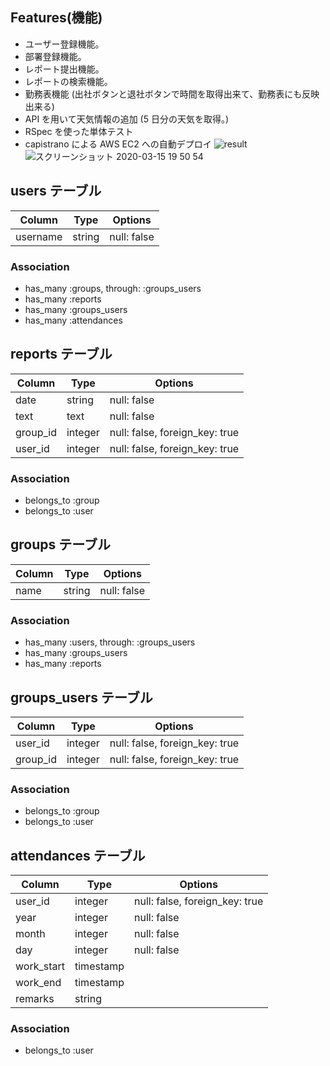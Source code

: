 ## Features(機能)

- ユーザー登録機能。
- 部署登録機能。
- レポート提出機能。
- レポートの検索機能。
- 勤務表機能
  (出社ボタンと退社ボタンで時間を取得出来て、勤務表にも反映出来る)
- API を用いて天気情報の追加
  (5 日分の天気を取得。)
- RSpec を使った単体テスト
- capistrano による AWS EC2 への自動デプロイ
  ![result](https://user-images.githubusercontent.com/58096254/76675454-fda78680-65fc-11ea-8db6-e976726bc230.gif)
  ![スクリーンショット 2020-03-15 19 50 54](https://user-images.githubusercontent.com/58096254/76700007-56a71580-66f6-11ea-92ae-260703071126.png)
  
## users テーブル

| Column   | Type   | Options     |
| -------- | ------ | ----------- |
| username | string | null: false |

### Association

- has_many :groups, through: :groups_users
- has_many :reports
- has_many :groups_users
- has_many :attendances

## reports テーブル

| Column   | Type    | Options                        |
| -------- | ------- | ------------------------------ |
| date     | string  | null: false                    |
| text     | text    | null: false                    |
| group_id | integer | null: false, foreign_key: true |
| user_id  | integer | null: false, foreign_key: true |

### Association

- belongs_to :group
- belongs_to :user

## groups テーブル

| Column | Type   | Options     |
| ------ | ------ | ----------- |
| name   | string | null: false |

### Association

- has_many :users, through: :groups_users
- has_many :groups_users
- has_many :reports

## groups_users テーブル

| Column   | Type    | Options                        |
| -------- | ------- | ------------------------------ |
| user_id  | integer | null: false, foreign_key: true |
| group_id | integer | null: false, foreign_key: true |

### Association

- belongs_to :group
- belongs_to :user

## attendances テーブル

| Column     | Type      | Options                        |
| ---------- | --------- | ------------------------------ |
| user_id    | integer   | null: false, foreign_key: true |
| year       | integer   | null: false                    |
| month      | integer   | null: false                    |
| day        | integer   | null: false                    |
| work_start | timestamp |                                |
| work_end   | timestamp |                                |
| remarks    | string    |                                |

### Association

- belongs_to :user
